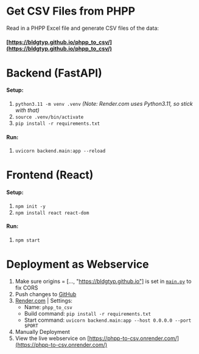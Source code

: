 # Get CSV Files from PHPP 
Read in a PHPP Excel file and generate CSV files of the data:


#### [https://bldgtyp.github.io/phpp_to_csv/](https://bldgtyp.github.io/phpp_to_csv/)

# Backend (FastAPI)
#### Setup:
1. `python3.11 -m venv .venv` *(Note: Render.com uses Python3.11, so stick with that)*
1. `source .venv/bin/activate`
1. `pip install -r requirements.txt`
#### Run:
1. `uvicorn backend.main:app --reload`


# Frontend (React)
#### Setup:
1. `npm init -y`
1. `npm install react react-dom`
#### Run:
1. `npm start`


# Deployment as Webservice
1. Make sure origins = [..., "https://bldgtyp.github.io"] is set in [`main.py`](https://github.com/bldgtyp/phpp_to_csv/blob/main/backend/main.py) to fix CORS
1. Push changes to [GitHub](https://github.com/bldgtyp/phpp_to_csv)
1. [Render.com](https://render.com/) | Settings:
    - Name: `phpp_to_csv`
    - Build command: `pip install -r requirements.txt`
    - Start command: `uvicorn backend.main:app --host 0.0.0.0 --port $PORT`
1. Manually Deployment
1. View the live webservice on [https://phpp-to-csv.onrender.com/](https://phpp-to-csv.onrender.com/)
